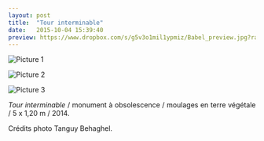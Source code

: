 ```yaml
---
layout: post
title:  "Tour interminable"
date:   2015-10-04 15:39:40
preview: https://www.dropbox.com/s/g5v3o1mil1ypmiz/Babel_preview.jpg?raw=1
---
```


![Picture 1](https://www.dropbox.com/s/mdxcs1ujwziknr8/Babel.jpg?raw=1)

![Picture 2](https://www.dropbox.com/s/4sa19bokuzoentf/Babel%282%29.jpg?raw=1)

![Picture 3](https://www.dropbox.com/s/nya08waum3llgr4/Babel%283%29.jpg?raw=1)

<p style="text-align:justify">
<span style="font-style: italic;">Tour interminable</span> / monument &agrave; obsolescence / moulages en terre v&eacute;g&eacute;tale / 5 x 1,20 m / 2014.
</p>
Cr&eacute;dits photo Tanguy Behaghel.